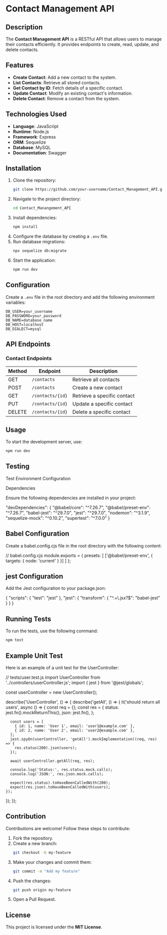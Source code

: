 # Contact Management API

## Description

The **Contact Management API** is a RESTful API that allows users to manage their contacts efficiently. It provides endpoints to create, read, update, and delete contacts.

## Features

- **Create Contact**: Add a new contact to the system.
- **List Contacts**: Retrieve all stored contacts.
- **Get Contact by ID**: Fetch details of a specific contact.
- **Update Contact**: Modify an existing contact's information.
- **Delete Contact**: Remove a contact from the system.

## Technologies Used

- **Language**: JavaScript
- **Runtime**: Node.js
- **Framework**: Express
- **ORM**: Sequelize
- **Database**: MySQL
- **Documentation**: Swagger

## Installation

1. Clone the repository:
   ```bash
   git clone https://github.com/your-username/Contact_Management_API.git
   ```
2. Navigate to the project directory:
   ```bash
   cd Contact_Manangement_API
   ```
3. Install dependencies:
   ```bash
   npm install
   ```
4. Configure the database by creating a `.env` file.
5. Run database migrations:
   ```bash
   npx sequelize db:migrate
   ```
6. Start the application:
   ```bash
   npm run dev
   ```

## Configuration

Create a `.env` file in the root directory and add the following environment variables:

```env
DB_USER=your_username
DB_PASSWORD=your_password
DB_NAME=database_name
DB_HOST=localhost
DB_DIALECT=mysql
```

## API Endpoints

### Contact Endpoints

| Method | Endpoint            | Description                     |
|--------|---------------------|---------------------------------|
| GET    | `/contacts`         | Retrieve all contacts          |
| POST   | `/contacts`         | Create a new contact           |
| GET    | `/contacts/{id}`    | Retrieve a specific contact    |
| PUT    | `/contacts/{id}`    | Update a specific contact      |
| DELETE | `/contacts/{id}`    | Delete a specific contact      |

## Usage

To start the development server, use:

```bash
npm run dev
```

## Testing

Test Environment Configuration

Dependencies

Ensure the following dependencies are installed in your project:

"devDependencies": {
  "@babel/core": "^7.26.7",
  "@babel/preset-env": "^7.26.7",
  "babel-jest": "^29.7.0",
  "jest": "^29.7.0",
  "nodemon": "^3.1.9",
  "sequelize-mock": "^0.10.2",
  "supertest": "^7.0.0"
}
 
## Babel Configuration

Create a babel.config.cjs file in the root directory with the following content:

// babel.config.cjs
module.exports = {
  presets: [
    ['@babel/preset-env', { targets: { node: 'current' } }]
  ]
};

## jest Configuration

Add the Jest configuration to your package.json:

{
  "scripts": {
    "test": "jest"
  },
  "jest": {
    "transform": {
      "^.+\\.jsx?$": "babel-jest"
    }
  }
}

## Running Tests

To run the tests, use the following command:

```bash
npm test
```

## Example Unit Test

Here is an example of a unit test for the UserController:

// tests/user.test.js
import UserController from '../controllers/userController.js';
import { jest } from '@jest/globals';

const userController = new UserController();

describe('UserController', () => {
  describe('getAll', () => {
    it('should return all users', async () => {
      const req = {};
      const res = {
        status: jest.fn().mockReturnThis(),
        json: jest.fn(),
      };

      const users = [
        { id: 1, name: 'User 1', email: 'user1@example.com' },
        { id: 2, name: 'User 2', email: 'user2@example.com' },
      ];
      jest.spyOn(userController, 'getAll').mockImplementation((req, res) => {
        res.status(200).json(users);
      });

      await userController.getAll(req, res);

      console.log('Status:', res.status.mock.calls);
      console.log('JSON:', res.json.mock.calls);

      expect(res.status).toHaveBeenCalledWith(200);
      expect(res.json).toHaveBeenCalledWith(users);
    });
  });
});



## Contribution

Contributions are welcome! Follow these steps to contribute:

1. Fork the repository.
2. Create a new branch:
   ```bash
   git checkout -b my-feature
   ```
3. Make your changes and commit them:
   ```bash
   git commit -m "Add my feature"
   ```
4. Push the changes:
   ```bash
   git push origin my-feature
   ```
5. Open a Pull Request.

## License

This project is licensed under the **MIT License**.

